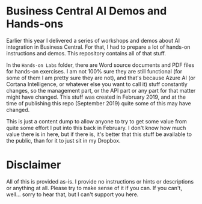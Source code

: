 # Business Central AI Demos and Hands-ons

Earlier this year I delivered a series of workshops and demos about AI integration in Business Central. For that, I had to prepare a lot of hands-on instructions and demos. This repository contains all of that stuff.

In the `Hands-on Labs` folder, there are Word source documents and PDF files for hands-on exercises. I am not 100% sure they are still functional (for some of them I am pretty sure they are not), and that's because Azure AI (or Cortana Intelligence, or whatever else you want to call it) stuff constantly changes, so the management part, or the API part or any part for that matter might have changed. This stuff was created in February 2019, and at the time of publishing this repo (September 2019) quite some of this may have changed.

This is just a content dump to allow anyone to try to get some value from quite some effort I put into this back in February. I don't know how much value there is in here, but if there is, it's better that this stuff be available to the public, than for it to just sit in my Dropbox.

# Disclaimer

All of this is provided as-is. I provide no instructions or hints or descriptions or anything at all. Please try to make sense of it if you can. If you can't, well... sorry to hear that, but I can't support you here. 
